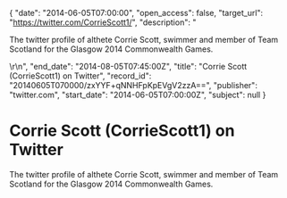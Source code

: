{
  "date": "2014-06-05T07:00:00", 
  "open_access": false, 
  "target_url": "https://twitter.com/CorrieScott1/", 
  "description": "<p>The twitter profile of althete Corrie Scott, swimmer and member of Team Scotland for the Glasgow 2014 Commonwealth Games.</p>\r\n", 
  "end_date": "2014-08-05T07:45:00Z", 
  "title": "Corrie Scott (CorrieScott1) on Twitter", 
  "record_id": "20140605T070000/zxYYF+qNNHFpKpEVgV2zzA==", 
  "publisher": "twitter.com", 
  "start_date": "2014-06-05T07:00:00Z", 
  "subject": null
}

# Corrie Scott (CorrieScott1) on Twitter

<p>The twitter profile of althete Corrie Scott, swimmer and member of Team Scotland for the Glasgow 2014 Commonwealth Games.</p>
